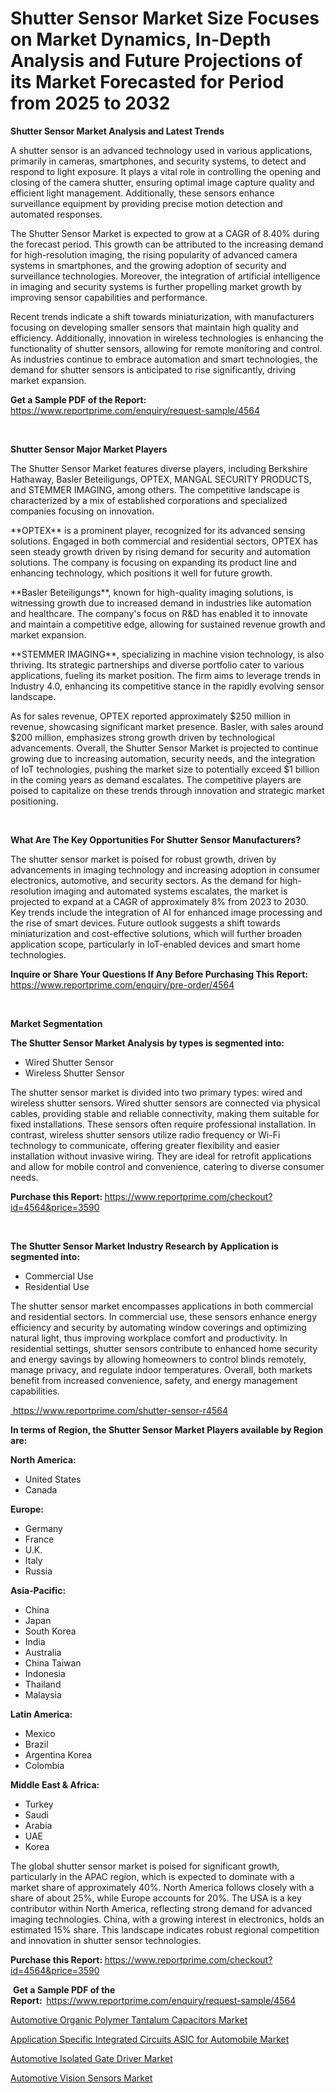 <p><h1>Shutter Sensor Market Size Focuses on Market Dynamics, In-Depth Analysis and Future Projections of its Market Forecasted for Period from 2025 to 2032</h1></p><p><strong>Shutter Sensor Market Analysis and Latest Trends</strong></p>
<p><p>A shutter sensor is an advanced technology used in various applications, primarily in cameras, smartphones, and security systems, to detect and respond to light exposure. It plays a vital role in controlling the opening and closing of the camera shutter, ensuring optimal image capture quality and efficient light management. Additionally, these sensors enhance surveillance equipment by providing precise motion detection and automated responses.</p><p>The Shutter Sensor Market is expected to grow at a CAGR of 8.40% during the forecast period. This growth can be attributed to the increasing demand for high-resolution imaging, the rising popularity of advanced camera systems in smartphones, and the growing adoption of security and surveillance technologies. Moreover, the integration of artificial intelligence in imaging and security systems is further propelling market growth by improving sensor capabilities and performance.</p><p>Recent trends indicate a shift towards miniaturization, with manufacturers focusing on developing smaller sensors that maintain high quality and efficiency. Additionally, innovation in wireless technologies is enhancing the functionality of shutter sensors, allowing for remote monitoring and control. As industries continue to embrace automation and smart technologies, the demand for shutter sensors is anticipated to rise significantly, driving market expansion.</p></p>
<p><strong>Get a Sample PDF of the Report:&nbsp;</strong> <a href="https://www.reportprime.com/enquiry/request-sample/4564?utm_campaign=1840&utm_medium=2&utm_source=Github&utm_content=ia&utm_term=19032025&utm_id=shutter-sensor">https://www.reportprime.com/enquiry/request-sample/4564</a></p>
<p>&nbsp;</p>
<p><strong>Shutter Sensor Major Market Players</strong></p>
<p><p>The Shutter Sensor Market features diverse players, including Berkshire Hathaway, Basler Beteiligungs, OPTEX, MANGAL SECURITY PRODUCTS, and STEMMER IMAGING, among others. The competitive landscape is characterized by a mix of established corporations and specialized companies focusing on innovation.</p><p>**OPTEX** is a prominent player, recognized for its advanced sensing solutions. Engaged in both commercial and residential sectors, OPTEX has seen steady growth driven by rising demand for security and automation solutions. The company is focusing on expanding its product line and enhancing technology, which positions it well for future growth.</p><p>**Basler Beteiligungs**, known for high-quality imaging solutions, is witnessing growth due to increased demand in industries like automation and healthcare. The company's focus on R&D has enabled it to innovate and maintain a competitive edge, allowing for sustained revenue growth and market expansion.</p><p>**STEMMER IMAGING**, specializing in machine vision technology, is also thriving. Its strategic partnerships and diverse portfolio cater to various applications, fueling its market position. The firm aims to leverage trends in Industry 4.0, enhancing its competitive stance in the rapidly evolving sensor landscape.</p><p>As for sales revenue, OPTEX reported approximately $250 million in revenue, showcasing significant market presence. Basler, with sales around $200 million, emphasizes strong growth driven by technological advancements. Overall, the Shutter Sensor Market is projected to continue growing due to increasing automation, security needs, and the integration of IoT technologies, pushing the market size to potentially exceed $1 billion in the coming years as demand escalates. The competitive players are poised to capitalize on these trends through innovation and strategic market positioning.</p></p>
<p>&nbsp;</p>
<p><strong>What Are The Key Opportunities For Shutter Sensor Manufacturers?</strong></p>
<p><p>The shutter sensor market is poised for robust growth, driven by advancements in imaging technology and increasing adoption in consumer electronics, automotive, and security sectors. As the demand for high-resolution imaging and automated systems escalates, the market is projected to expand at a CAGR of approximately 8% from 2023 to 2030. Key trends include the integration of AI for enhanced image processing and the rise of smart devices. Future outlook suggests a shift towards miniaturization and cost-effective solutions, which will further broaden application scope, particularly in IoT-enabled devices and smart home technologies.</p></p>
<p><strong>Inquire or Share Your Questions If Any Before Purchasing This Report:</strong> <a href="https://www.reportprime.com/enquiry/pre-order/4564?utm_campaign=1840&utm_medium=2&utm_source=Github&utm_content=ia&utm_term=19032025&utm_id=shutter-sensor">https://www.reportprime.com/enquiry/pre-order/4564</a></p>
<p>&nbsp;</p>
<p><strong>Market Segmentation</strong></p>
<p><strong>The Shutter Sensor Market Analysis by types is segmented into:</strong></p>
<p><ul><li>Wired Shutter Sensor</li><li>Wireless Shutter Sensor</li></ul></p>
<p><p>The shutter sensor market is divided into two primary types: wired and wireless shutter sensors. Wired shutter sensors are connected via physical cables, providing stable and reliable connectivity, making them suitable for fixed installations. These sensors often require professional installation. In contrast, wireless shutter sensors utilize radio frequency or Wi-Fi technology to communicate, offering greater flexibility and easier installation without invasive wiring. They are ideal for retrofit applications and allow for mobile control and convenience, catering to diverse consumer needs.</p></p>
<p><strong>Purchase this Report:&nbsp;</strong><a href="https://www.reportprime.com/checkout?id=4564&price=3590&utm_campaign=1840&utm_medium=2&utm_source=Github&utm_content=ia&utm_term=19032025&utm_id=shutter-sensor">https://www.reportprime.com/checkout?id=4564&price=3590</a></p>
<p>&nbsp;</p>
<p><strong>The Shutter Sensor Market Industry Research by Application is segmented into:</strong></p>
<p><ul><li>Commercial Use</li><li>Residential Use</li></ul></p>
<p><p>The shutter sensor market encompasses applications in both commercial and residential sectors. In commercial use, these sensors enhance energy efficiency and security by automating window coverings and optimizing natural light, thus improving workplace comfort and productivity. In residential settings, shutter sensors contribute to enhanced home security and energy savings by allowing homeowners to control blinds remotely, manage privacy, and regulate indoor temperatures. Overall, both markets benefit from increased convenience, safety, and energy management capabilities.</p></p>
<p><a href="https://www.reportprime.com/shutter-sensor-r4564?utm_campaign=1840&utm_medium=2&utm_source=Github&utm_content=ia&utm_term=19032025&utm_id=shutter-sensor">&nbsp;https://www.reportprime.com/shutter-sensor-r4564</a></p>
<p><strong>In terms of Region, the Shutter Sensor Market Players available by Region are:</strong></p>
<p>
    <p> <strong> North America: </strong>
        <ul>
            <li>United States</li>
            <li>Canada</li>
        </ul>
        </p> 
    <p> <strong> Europe: </strong>
        <ul>
            <li>Germany</li>
            <li>France</li>
            <li>U.K.</li>
            <li>Italy</li>
            <li>Russia</li>
        </ul>
        </p> 
    <p> <strong> Asia-Pacific: </strong>
        <ul>
            <li>China</li>
            <li>Japan</li>
            <li>South Korea</li>
            <li>India</li>
            <li>Australia</li>
            <li>China Taiwan</li>
            <li>Indonesia</li>
            <li>Thailand</li>
            <li>Malaysia</li>
        </ul>
        </p> 
    <p> <strong> Latin America: </strong>
        <ul>
            <li>Mexico</li>
            <li>Brazil</li>
            <li>Argentina Korea</li>
            <li>Colombia</li>
        </ul>
        </p> 
    <p> <strong> Middle East & Africa: </strong>
        <ul>
            <li>Turkey</li>
            <li>Saudi</li>
            <li>Arabia</li>
            <li>UAE</li>
            <li>Korea</li>
        </ul>
    </p>
    </p>
<p><p>The global shutter sensor market is poised for significant growth, particularly in the APAC region, which is expected to dominate with a market share of approximately 40%. North America follows closely with a share of about 25%, while Europe accounts for 20%. The USA is a key contributor within North America, reflecting strong demand for advanced imaging technologies. China, with a growing interest in electronics, holds an estimated 15% share. This landscape indicates robust regional competition and innovation in shutter sensor technologies.</p></p>
<p><strong>Purchase this Report: </strong><a href="https://www.reportprime.com/checkout?id=4564&price=3590&utm_campaign=1840&utm_medium=2&utm_source=Github&utm_content=ia&utm_term=19032025&utm_id=shutter-sensor">https://www.reportprime.com/checkout?id=4564&price=3590</a></p>
<p>&nbsp;<strong>Get a Sample PDF of the Report:&nbsp;&nbsp;</strong><a href="https://www.reportprime.com/enquiry/request-sample/4564?utm_campaign=1840&utm_medium=2&utm_source=Github&utm_content=ia&utm_term=19032025&utm_id=shutter-sensor">https://www.reportprime.com/enquiry/request-sample/4564</a></p>
<p><strong></strong></p>
<p><p><a href="https://github.com/arionmp/Market-Research-Report-List-5/blob/main/automotive-organic-polymer-tantalum-capacitors-market.md?utm_campaign=1840&utm_medium=2&utm_source=Github&utm_content=ia&utm_term=19032025&utm_id=shutter-sensor">Automotive Organic Polymer Tantalum Capacitors Market</a></p><p><a href="https://github.com/maikefelanc3/Market-Research-Report-List-1/blob/main/application-specific-integrated-circuits-asic-for-automobile-market.md?utm_campaign=1840&utm_medium=2&utm_source=Github&utm_content=ia&utm_term=19032025&utm_id=shutter-sensor">Application Specific Integrated Circuits ASIC for Automobile Market</a></p><p><a href="https://github.com/fahieraudau9/Market-Research-Report-List-1/blob/main/automotive-isolated-gate-driver-market.md?utm_campaign=1840&utm_medium=2&utm_source=Github&utm_content=ia&utm_term=19032025&utm_id=shutter-sensor">Automotive Isolated Gate Driver Market</a></p><p><a href="https://github.com/shiahbuyerin/Market-Research-Report-List-1/blob/main/automotive-vision-sensors-market.md?utm_campaign=1840&utm_medium=2&utm_source=Github&utm_content=ia&utm_term=19032025&utm_id=shutter-sensor">Automotive Vision Sensors Market</a></p></p>